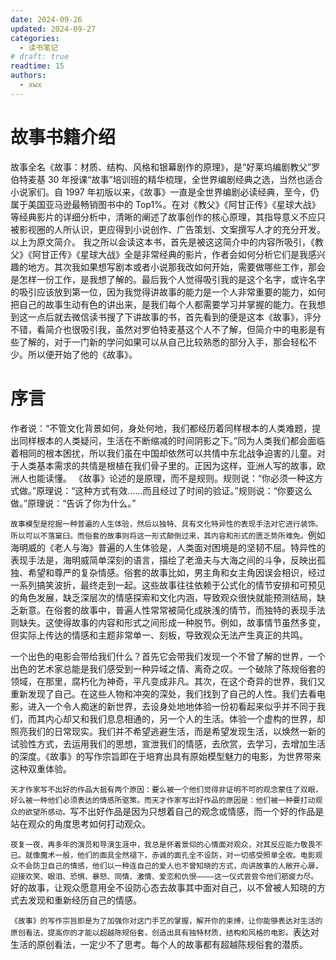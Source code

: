 ```yaml
---
date: 2024-09-26
updated: 2024-09-27
categories:
  - 读书笔记
# draft: true
readtime: 15
authors:
  - xwx
---
```


# 故事书籍介绍

故事全名《故事：材质、结构、风格和银幕剧作的原理》，是“好莱坞编剧教父”罗伯特麦基 30 年授课“故事”培训班的精华梳理，全世界编剧经典之选，当然也适合小说家们。自 1997 年初版以来，《故事》一直是全世界编剧必读经典，至今，仍属于美国亚马逊最畅销图书中的 Top1%。在对《教父》《阿甘正传》《星球大战》等经典影片的详细分析中，清晰的阐述了故事创作的核心原理，其指导意义不应只被影视圈的人所认识，更应得到小说创作、广告策划、文案撰写人才的充分开发。
以上为原文简介。
我之所以会读这本书，首先是被这这简介中的内容所吸引，《教父》《阿甘正传》《星球大战》全是非常经典的影片，作者会如何分析它们是我感兴趣的地方。其次我如果想写剧本或者小说那我改如何开始，需要做哪些工作，那会是怎样一份工作，是我想了解的。最后我个人觉得吸引我的是这个名字，或许名字的吸引应该放到第一位，因为我觉得讲故事的能力是一个人非常重要的能力，如何把自己的故事生动有色的讲出来，是我们每个人都需要学习并掌握的能力。在我想到这一点后就去微信读书搜了下讲故事的书，首先看到的便是这本《故事》，评分不错，看简介也很吸引我，虽然对罗伯特麦基这个人不了解，但简介中的电影是有些了解的，对于一门新的学问如果可以从自己比较熟悉的部分入手，那会轻松不少。所以便开始了他的《故事》。

# 序言

作者说：“不管文化背景如何，身处何地，我们都经历着同样根本的人类难题，提出同样根本的人类疑问，生活在不断缩减的时间阴影之下。”同为人类我们都会面临着相同的根本困扰，所以我们虽在中国却依然可以共情中东北战争迫害的儿童。对于人类基本需求的共情是根植在我们骨子里的。正因为这样，亚洲人写的故事，欧洲人也能读懂。
《故事》论述的是原理，而不是规则。规则说：“你必须一种这方式做。”原理说：“这种方式有效……而且经过了时间的验证。”规则说：“你要这么做。”原理说：“告诉了你为什么。”

`故事模型是挖掘一种普遍的人生体验，然后以独特、具有文化特异性的表现手法对它进行装饰。所以可以不落窠臼。而俗套的故事则将这一形式颠倒过来，其内容和形式的匮乏势所难免。`例如海明威的《老人与海》普遍的人生体验是，人类面对困境是的坚韧不屈。特异性的表现手法是，海明威简单深刻的语言，描绘了老渔夫与大海之间的斗争，反映出孤独、希望和尊严的复杂情感。俗套的故事比如，男主角和女主角因误会相识，经过一系列搞笑波折，最终走到一起。这些故事往往依赖于公式化的情节安排和可预见的角色发展，缺乏深层次的情感探索和文化内涵，导致观众很快就能预测结局，缺乏新意。在俗套的故事中，普遍人性常常被简化成肤浅的情节，而独特的表现手法则缺失。这使得故事的内容和形式之间形成一种脱节。例如，故事情节虽然多变，但实际上传达的情感和主题非常单一、刻板，导致观众无法产生真正的共鸣。

一个出色的电影会带给我们什么？首先它会带我们发现一个不曾了解的世界，一个出色的艺术家总能是我们感受到一种异域之情、离奇之叹。一个破除了陈规俗套的领域，在那里，腐朽化为神奇，平凡变成非凡。其次，在这个奇异的世界，我们又重新发现了自己。在这些人物和冲突的深处，我们找到了自己的人性。我们去看电影，进入一个令人痴迷的新世界，去设身处地地体验一份初看起来似乎并不同于我们，而其内心却又和我们息息相通的，另一个人的生活。体验一个虚构的世界，却照亮我们的日常现实。我们并不希望逃避生活，而是希望发现生活，以焕然一新的试验性方式，去运用我们的思想，宣泄我们的情感，去欣赏，去学习，去增加生活的深度。《故事》的写作宗旨即在于培育出具有原始模型魅力的电影，为世界带来这种双重体验。

`天才作家写不出好的作品大抵有两个原因：要么被一个他们觉得非证明不可的观念蒙住了双眼，好么被一种他们必须表达的情感所驱策。而天才作家写出好作品的原因是：他们被一种要打动观众的欲望所感动。`写不出好作品是因为只想着自己的观念或情感，而一个好的作品是站在观众的角度思考如何打动观众。

`夜复一夜，再多年的演员和导演生涯中，我总是怀着景仰的心情面对观众，对其反应能力敬畏不已。就像魔术一般，他们的面具全然褪下，赤诚的面孔全不设防，对一切感受照单全收。电影观众不会防卫自己的情感，他们以一种连自己的爱人也不曾知晓的方式，向讲故事的人敞开心扉，迎接欢笑、眼泪、恐惧、暴怒、同情、激情、爱恋和仇恨————这一仪式尝尝令他们筋疲力尽。`好的故事，让观众愿意用全不设防心态去故事其中面对自己，以不曾被人知晓的方式去发现和重新经历自己的情感。

`《故事》的写作宗旨即是为了加强你对这门手艺的掌握，解开你的束缚，让你能够表达对生活的原创看法，提高你的才能以超越陈规俗套，创造出具有独特材质、结构和风格的电影。`表达对生活的原创看法，一定少不了思考。每个人的故事都有超越陈规俗套的潜质。
